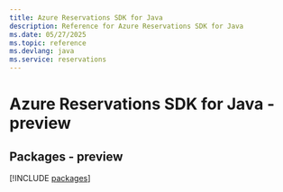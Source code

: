 ```yaml
---
title: Azure Reservations SDK for Java
description: Reference for Azure Reservations SDK for Java
ms.date: 05/27/2025
ms.topic: reference
ms.devlang: java
ms.service: reservations
---
```

# Azure Reservations SDK for Java - preview
## Packages - preview
[!INCLUDE [packages](reservations-index.md)]